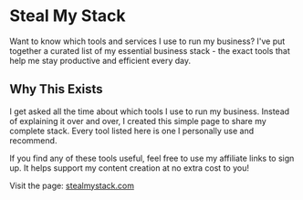 # Steal My Stack

Want to know which tools and services I use to run my business? I've put together a curated list of my essential business stack - the exact tools that help me stay productive and efficient every day.

## Why This Exists

I get asked all the time about which tools I use to run my business. Instead of explaining it over and over, I created this simple page to share my complete stack. Every tool listed here is one I personally use and recommend.

If you find any of these tools useful, feel free to use my affiliate links to sign up. It helps support my content creation at no extra cost to you!

Visit the page: [stealmystack.com](https://stealmystack.com)